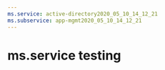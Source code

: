 ```yaml
---
ms.service: active-directory2020_05_10_14_12_21
ms.subservice: app-mgmt2020_05_10_14_12_21
---
```

 # ms.service testing